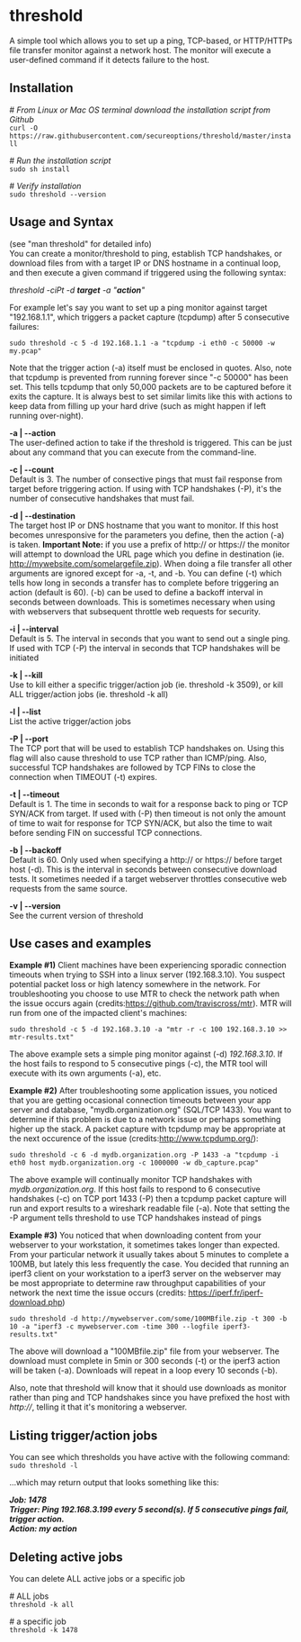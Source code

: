# threshold
A simple tool which allows you to set up a ping, TCP-based, or HTTP/HTTPs file transfer monitor against a network host. The monitor will execute a user-defined command if it detects failure to the host.

## Installation
\# *From Linux or Mac OS terminal download the installation script from Github*<br />
`curl -O https://raw.githubusercontent.com/secureoptions/threshold/master/install`<br />

\# *Run the installation script*<br />
`sudo sh install`<br />

\# *Verify installation*<br />
`sudo threshold --version`<br />

## Usage and Syntax
(see "man threshold" for detailed info)<br />
You can create a monitor/threshold to ping, establish TCP handshakes, or download files from with a target IP or DNS hostname in a continual loop, and then execute a given command if triggered using the following syntax:

   *threshold -ciPt -d __target__ -a "__action__"*

For example let's say you want to set up a ping monitor against target "192.168.1.1", which triggers a packet capture (tcpdump) after 5 consecutive failures:

    sudo threshold -c 5 -d 192.168.1.1 -a "tcpdump -i eth0 -c 50000 -w my.pcap"
   
Note that the trigger action (-a) itself must be enclosed in quotes. Also, note that tcpdump is prevented from running forever since "-c 50000" has been set. This tells tcpdump that only 50,000 packets are to be captured before it exits the capture. It is always best to set similar limits like this with actions to keep data from filling up your hard drive (such as might happen if left running over-night).
  

__-a | --action__<br />
   The user-defined action to take if the threshold is triggered. This can be just about any command that you can execute from the command-line.

__-c | --count__<br />
   Default is 3. The number of consective pings that must fail response from target before triggering action. If using with TCP handshakes (-P), it's the number of consecutive handshakes that must fail.

__-d | --destination__<br />
   The target host IP or DNS hostname that you want to monitor. If this host becomes unresponsive for the parameters you define, then the action (-a) is taken. __Important Note:__ if you use a prefix of http:// or https:// the monitor will attempt to download the URL page which you define in destination (ie. http://mywebsite.com/somelargefile.zip). When doing a file transfer all other arguments are ignored except for -a, -t, and -b.  You can define (-t) which tells how long in seconds a transfer has to complete before triggering an action (default is 60). (-b) can be used to define a backoff interval in seconds between downloads. This is sometimes necessary when using with webservers that subsequent throttle web requests for security.

__-i | --interval__<br />
   Default is 5. The interval in seconds that you want to send out a single ping. If used with TCP (-P) the interval in seconds that TCP handshakes will be initiated

__-k | --kill__<br />
   Use to kill either a specific trigger/action job (ie. threshold -k 3509), or kill ALL trigger/action jobs (ie. threshold -k all)

__-l | --list__<br />
   List the active trigger/action jobs

__-P | --port__<br />
   The TCP port that will be used to establish TCP handshakes on. Using this flag will also cause threshold to use TCP rather than ICMP/ping. Also, successful TCP handshakes are followed by TCP FINs to close the connection when TIMEOUT (-t) expires.

__-t | --timeout__<br />
   Default is 1. The time in seconds to wait for a response back to ping or TCP SYN/ACK from target. If used with (-P) then timeout is not only the amount of time to wait for response for TCP SYN/ACK, but also the time to wait before sending FIN on successful TCP connections.
   
__-b | --backoff__<br /> 
   Default is 60. Only used when specifying a http:// or https:// before target host (-d). This is the interval in seconds between consecutive download tests. It sometimes needed if a target webserver throttles consecutive web requests from the same source.

__-v | --version__<br />
   See the current version of threshold
   
## Use cases and examples
__Example \#1)__ Client machines have been experiencing sporadic connection timeouts when trying to SSH into a linux server (192.168.3.10). You suspect potential packet loss or high latency somewhere in the network. For troubleshooting you choose to use MTR to check the network path when the issue occurs again (credits:https://github.com/traviscross/mtr). MTR will run from one of the impacted client's machines:

    sudo threshold -c 5 -d 192.168.3.10 -a "mtr -r -c 100 192.168.3.10 >> mtr-results.txt"
   
The above example sets a simple ping monitor against (-d) *192.168.3.10*. If the host fails to respond to 5 consecutive pings (-c), the MTR tool will execute with its own arguments (-a), etc.

__Example \#2)__ After troubleshooting some application issues, you noticed that you are getting occasional connection timeouts between your app server and database, "mydb.organization.org" (SQL/TCP 1433). You want to determine if this problem is due to a network issue or perhaps something higher up the stack. A packet capture with tcpdump may be appropriate at the next occurence of the issue (credits:http://www.tcpdump.org/):

    sudo threshold -c 6 -d mydb.organization.org -P 1433 -a "tcpdump -i eth0 host mydb.organization.org -c 1000000 -w db_capture.pcap"
    
 The above example will continually monitor TCP handshakes with *mydb.organization.org*. If this host fails to respond to 6 consecutive handshakes (-c) on TCP port 1433 (-P) then a tcpdump packet capture will run and export results to a wireshark readable file (-a). Note that setting the -P argument tells threshold to use TCP handshakes instead of pings
 
 __Example \#3)__ You noticed that when downloading content from your webserver to your workstation, it sometimes takes longer than expected. From your particular network it usually takes about 5 minutes to complete a 100MB, but lately this less frequently the case. You decided that running an iperf3 client on your workstation to a iperf3 server on the webserver may be most appropriate to determine raw throughput capabilities of your network the next time the issue occurs (credits: https://iperf.fr/iperf-download.php)

    sudo threshold -d http://mywebserver.com/some/100MBfile.zip -t 300 -b 10 -a "iperf3 -c mywebserver.com -time 300 --logfile iperf3-results.txt"
    
The above will download a "100MBfile.zip" file from your webserver. The download must complete in 5min or 300 seconds (-t) or the iperf3 action will be taken (-a). Downloads will repeat in a loop every 10 seconds (-b). 

Also, note that threshold will know that it should use downloads as monitor rather than ping and TCP handshakes since you have prefixed the host with *http://*, telling it that it's monitoring a webserver. 

## Listing trigger/action jobs
You can see which thresholds you have active with the following command:<br />
    `sudo threshold -l`
    
...which may return output that looks something like this:<br />

*__Job: 1478<br />
Trigger: Ping 192.168.3.199 every 5 second(s). If 5 consecutive pings fail, trigger action.<br />
Action: my action__*<br />

## Deleting active jobs<br />
You can delete ALL active jobs or a specific job<br />

\# ALL jobs<br />
   `threshold -k all`

\# a specific job<br />
   `threshold -k 1478`
    
